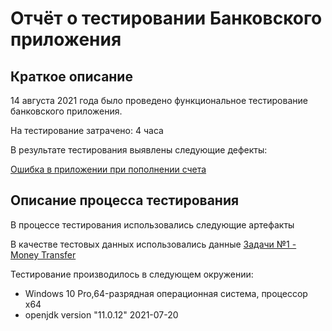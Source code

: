# Отчёт о тестировании Банковского приложения

## Краткое описание

14 августа 2021 года было проведено функциональное тестирование банковского приложения.

На тестирование затрачено: 4 часа

В результате тестирования выявлены следующие дефекты:

[Ошибка в приложении при пополнении счета](https://github.com/UAzif/DZJ-2.1/issues/1)

## Описание процесса тестирования

В процессе тестирования использовались следующие артефакты

В качестве тестовых данных использовались
данные [Задачи №1 - Money Transfer](https://github.com/netology-code/javaqa-homeworks/tree/master/programming)

Тестирование производилось в следующем окружении:

* Windows 10 Pro,64-разрядная операционная система, процессор x64
* openjdk version "11.0.12" 2021-07-20
